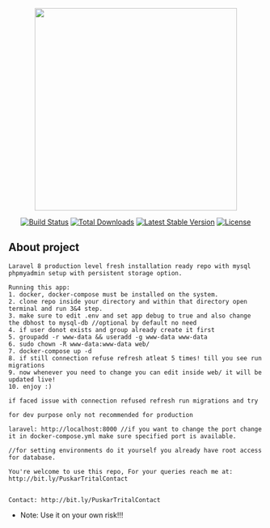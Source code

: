 <p align="center"><a href="https://laravel.com" target="_blank"><img src="https://raw.githubusercontent.com/laravel/art/master/logo-lockup/5%20SVG/2%20CMYK/1%20Full%20Color/laravel-logolockup-cmyk-red.svg" width="400"></a></p>

<p align="center">
<a href="https://travis-ci.org/laravel/framework"><img src="https://travis-ci.org/laravel/framework.svg" alt="Build Status"></a>
<a href="https://packagist.org/packages/laravel/framework"><img src="https://img.shields.io/packagist/dt/laravel/framework" alt="Total Downloads"></a>
<a href="https://packagist.org/packages/laravel/framework"><img src="https://img.shields.io/packagist/v/laravel/framework" alt="Latest Stable Version"></a>
<a href="https://packagist.org/packages/laravel/framework"><img src="https://img.shields.io/packagist/l/laravel/framework" alt="License"></a>
</p>

## About project 
    Laravel 8 production level fresh installation ready repo with mysql phpmyadmin setup with persistent storage option.

    Running this app:
    1. docker, docker-compose must be installed on the system.
    2. clone repo inside your directory and within that directory open terminal and run 3&4 step.
    3. make sure to edit .env and set app debug to true and also change the dbhost to mysql-db //optional by default no need
    4. if user donot exists and group already create it first
    5. groupadd -r www-data && useradd -g www-data www-data        
    6. sudo chown -R www-data:www-data web/    
    7. docker-compose up -d     
    8. if still connection refuse refresh atleat 5 times! till you see run migrations
    9. now whenever you need to change you can edit inside web/ it will be updated live!
    10. enjoy :)

    if faced issue with connection refused refresh run migrations and try

    for dev purpose only not recommended for production
    
    laravel: http://localhost:8000 //if you want to change the port change it in docker-compose.yml make sure specified port is available.

    //for setting environments do it yourself you already have root access for database.

    You're welcome to use this repo, For your queries reach me at: http://bit.ly/PuskarTritalContact


    Contact: http://bit.ly/PuskarTritalContact

* Note: Use it on your own risk!!!